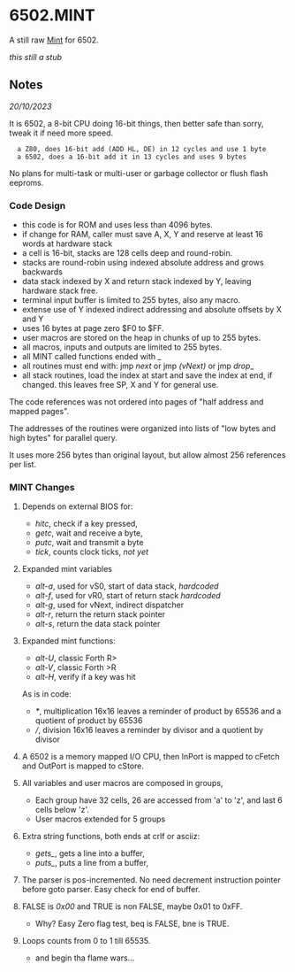 # 6502.MINT

A still raw [Mint](https://github.com/monsonite/MINT) for 6502.

_this still a stub_

## Notes

_20/10/2023_

It is 6502, a 8-bit CPU doing 16-bit things, then better safe than sorry, tweak it if need more speed.

      a Z80, does 16-bit add (ADD HL, DE) in 12 cycles and use 1 byte  
      a 6502, does a 16-bit add it in 13 cycles and uses 9 bytes 

No plans for multi-task or multi-user or garbage collector or flush flash eeproms. 

### Code Design

   - this code is for ROM and uses less than 4096 bytes.
   - if change for RAM, caller must save A, X, Y and reserve at least 16 words at hardware stack 
   - a cell is 16-bit, stacks are 128 cells deep and round-robin.
   - stacks are round-robin using indexed absolute address and grows backwards
   - data stack indexed by X and return stack indexed by Y, leaving hardware stack free.
   - terminal input buffer is limited to 255 bytes, also any macro.  
   - extense use of Y indexed indirect addressing and absolute offsets by X and Y 
   - uses 16 bytes at page zero $F0 to $FF.
   - user macros are stored on the heap in chunks of up to 255 bytes.
   - all macros, inputs and outputs are limited to 255 bytes.
   - all MINT called functions ended with \_
   - all routines must end with: jmp _next_ or jmp _(vNext)_ or jmp _drop__ 
   - all stack routines, load the index at start and save the index at end, if changed. this leaves free SP, X and Y for general use.
   
The code references was not ordered into pages of "half address and mapped pages". 

The addresses of the routines were organized into lists of "low bytes and high bytes" for parallel query. 

It uses more 256 bytes than original layout, but allow almost 256 references per list.
     
### MINT Changes

1. Depends on external BIOS for:
      - _hitc_, check if a key pressed,
      - _getc_, wait and receive a byte,
      - _putc_, wait and transmit a byte
      - _tick_, counts clock ticks, *not yet*

2. Expanded mint variables
      - _alt-a_, used for vS0, start of data stack, *hardcoded*
      - _alt-f_, used for vR0, start of return stack  *hardcoded*
      - _alt-g_, used for vNext, indirect dispatcher  
      - _alt-r_, return the return stack pointer
      - _alt-s_, return the data stack pointer

3. Expanded mint functions:
      - _alt-U_, classic Forth R> 
      - _alt-V_, classic Forth >R 
      - _alt-H_, verify if a key was hit 

      As is in code:
   
      - _*_, multiplication 16x16 leaves a reminder of product by 65536 and a quotient of product by 65536
      - _/_, division 16x16 leaves a reminder by divisor and a quotient by divisor   

4. A 6502 is a memory mapped I/O CPU, then InPort is mapped to cFetch and OutPort is mapped to cStore.
  
5. All variables and user macros are composed in groups,
      - Each group have 32 cells, 26 are accessed from 'a' to 'z', and last 6 cells below 'z'.
      - User macros extended for 5 groups  

6. Extra string functions, both ends at crlf or asciiz:
      - _gets\__, gets a line into a buffer, 
      - _puts\__, puts a line from a buffer,  

7. The parser is pos-incremented. No need decrement instruction pointer before goto parser. Easy check for end of buffer.

8. FALSE is _0x00_ and TRUE is non FALSE, maybe 0x01 to 0xFF.
      - Why? Easy Zero flag test, beq is FALSE, bne is TRUE.

9. Loops counts from 0 to 1 till 65535.
      - and begin tha flame wars...

    

    
